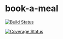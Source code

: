 # book-a-meal
[![Build Status](https://travis-ci.com/ocranbillions/book-a-meal.svg?branch=develop)](https://travis-ci.com/ocranbillions/book-a-meal)

[![Coverage Status](https://coveralls.io/repos/github/ocranbillions/book-a-meal/badge.svg?branch=travis)](https://coveralls.io/github/ocranbillions/book-a-meal?branch=travis)